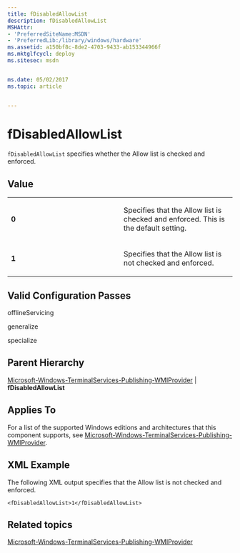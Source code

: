 ```yaml
---
title: fDisabledAllowList
description: fDisabledAllowList
MSHAttr:
- 'PreferredSiteName:MSDN'
- 'PreferredLib:/library/windows/hardware'
ms.assetid: a150bf8c-8de2-4703-9433-ab153344966f
ms.mktglfcycl: deploy
ms.sitesec: msdn


ms.date: 05/02/2017
ms.topic: article


---
```


# fDisabledAllowList


`fDisabledAllowList` specifies whether the Allow list is checked and enforced.

## Value


<table>
<colgroup>
<col width="50%" />
<col width="50%" />
</colgroup>
<tbody>
<tr class="odd">
<td><p><strong>0</strong></p></td>
<td><p>Specifies that the Allow list is checked and enforced. This is the default setting.</p></td>
</tr>
<tr class="even">
<td><p><strong>1</strong></p></td>
<td><p>Specifies that the Allow list is not checked and enforced.</p></td>
</tr>
</tbody>
</table>

 

## Valid Configuration Passes


offlineServicing

generalize

specialize

## Parent Hierarchy


[Microsoft-Windows-TerminalServices-Publishing-WMIProvider](microsoft-windows-terminalservices-publishing-wmiprovider.md) | **fDisabledAllowList**

## Applies To


For a list of the supported Windows editions and architectures that this component supports, see [Microsoft-Windows-TerminalServices-Publishing-WMIProvider](microsoft-windows-terminalservices-publishing-wmiprovider.md).

## XML Example


The following XML output specifies that the Allow list is not checked and enforced.

```
<fDisabledAllowList>1</fDisabledAllowList>
```

## Related topics


[Microsoft-Windows-TerminalServices-Publishing-WMIProvider](microsoft-windows-terminalservices-publishing-wmiprovider.md)

 

 







